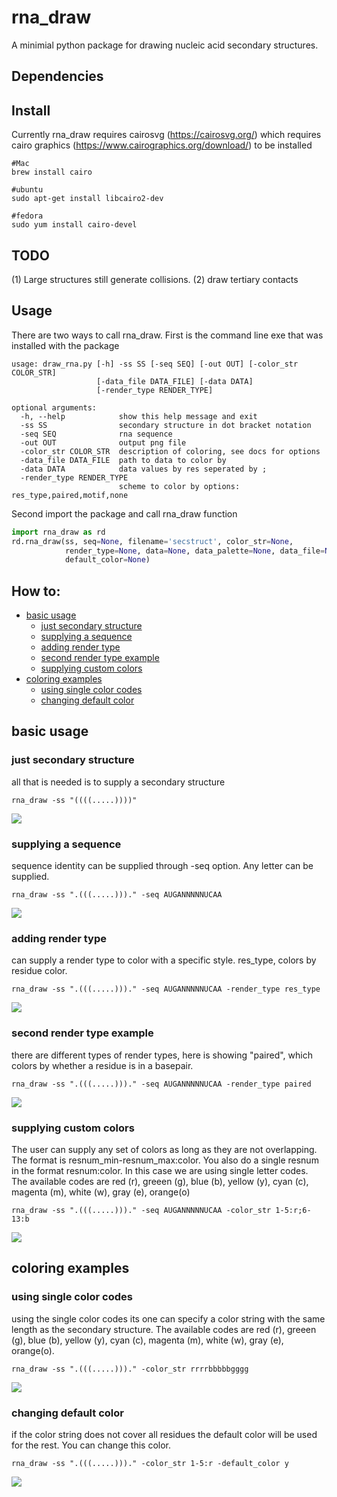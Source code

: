 # rna_draw

A minimial python package for drawing nucleic acid secondary structures. 

## Dependencies



## Install

Currently rna_draw requires cairosvg (https://cairosvg.org/) which requires cairo graphics (https://www.cairographics.org/download/) to be installed

```shell
#Mac 
brew install cairo

#ubuntu 
sudo apt-get install libcairo2-dev

#fedora 
sudo yum install cairo-devel

```



## TODO

(1) Large structures still generate collisions. 
(2) draw tertiary contacts 

## Usage

There are two ways to call rna_draw. First is the command line exe that was installed with the package 

```shell
usage: draw_rna.py [-h] -ss SS [-seq SEQ] [-out OUT] [-color_str COLOR_STR]
                   [-data_file DATA_FILE] [-data DATA]
                   [-render_type RENDER_TYPE]

optional arguments:
  -h, --help            show this help message and exit
  -ss SS                secondary structure in dot bracket notation
  -seq SEQ              rna sequence
  -out OUT              output png file
  -color_str COLOR_STR  description of coloring, see docs for options
  -data_file DATA_FILE  path to data to color by
  -data DATA            data values by res seperated by ;
  -render_type RENDER_TYPE
                        scheme to color by options: res_type,paired,motif,none
```

Second import the package and call rna_draw function 

```python
import rna_draw as rd 
rd.rna_draw(ss, seq=None, filename='secstruct', color_str=None,
            render_type=None, data=None, data_palette=None, data_file=None, 
            default_color=None)

```

## How to: 

- [basic usage](#basic-usage)
	- [just secondary structure](#just-secondary-structure)
	- [supplying a sequence](#supplying-a-sequence)
	- [adding render type](#adding-render-type)
	- [second render type example](#second-render-type-example)
	- [supplying custom colors](#supplying-custom-colors)
- [coloring examples](#coloring-examples)
	- [using single color codes](#using-single-color-codes)
	- [changing default color](#changing-default-color)
## basic usage
### just secondary structure
all that is needed is to supply a secondary structure
```shell
rna_draw -ss "((((.....))))" 
```
![](resources/imgs/test_0.png)
### supplying a sequence
sequence identity can be supplied through -seq option. Any letter can be supplied.
```shell
rna_draw -ss ".(((.....)))." -seq AUGANNNNNUCAA 
```
![](resources/imgs/test_1.png)
### adding render type
can supply a render type to color with a specific style. res_type, colors by residue color.
```shell
rna_draw -ss ".(((.....)))." -seq AUGANNNNNUCAA -render_type res_type 
```
![](resources/imgs/test_2.png)
### second render type example
there are different types of render types, here is showing "paired", which colors by whether a residue is in a basepair.
```shell
rna_draw -ss ".(((.....)))." -seq AUGANNNNNUCAA -render_type paired 
```
![](resources/imgs/test_3.png)
### supplying custom colors
The user can supply any set of colors as long as they are not overlapping. The format is resnum_min-resnum_max:color. You also do a single resnum in the format resnum:color. In this case we are using single letter codes. The available codes are red (r), greeen (g), blue (b), yellow (y), cyan (c), magenta (m), white (w), gray (e), orange(o)
```shell
rna_draw -ss ".(((.....)))." -seq AUGANNNNNUCAA -color_str 1-5:r;6-13:b 
```
![](resources/imgs/test_4.png)
## coloring examples
### using single color codes
using the single color codes its one can specify a color string with the same length as the secondary structure. The available codes are red (r), greeen (g), blue (b), yellow (y), cyan (c), magenta (m), white (w), gray (e), orange(o).
```shell
rna_draw -ss ".(((.....)))." -color_str rrrrbbbbbgggg 
```
![](resources/imgs/test_5.png)
### changing default color
if the color string does not cover all residues the default color will be used for the rest. You can change this color.
```shell
rna_draw -ss ".(((.....)))." -color_str 1-5:r -default_color y 
```
![](resources/imgs/test_6.png)
